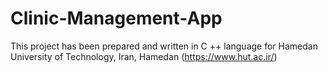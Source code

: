 # Clinic-Management-App
This project has been prepared and written in C ++ language for Hamedan University of Technology, Iran, Hamedan (https://www.hut.ac.ir/)

